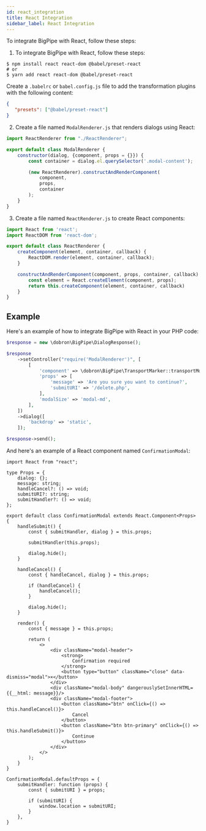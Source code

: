 ```yaml
---
id: react_integration
title: React Integration
sidebar_label: React Integration
---
```


To integrate BigPipe with React, follow these steps:

1. To integrate BigPipe with React, follow these steps:
```shell
$ npm install react react-dom @babel/preset-react
# or
$ yarn add react react-dom @babel/preset-react
```
Create a `.babelrc` or `babel.config.js` file to add the transformation plugins with the following content:

```json
{
   "presets": ["@babel/preset-react"]
}
```

2. Create a file named `ModalRenderer.js` that renders dialogs using React:

```javascript
import ReactRenderer from "./ReactRenderer";

export default class ModalRenderer {
    constructor(dialog, {component, props = {}}) {
        const container = dialog.el.querySelector('.modal-content');

        (new ReactRenderer).constructAndRenderComponent(
            component,
            props,
            container
        );
    }
}
```

3. Create a file named `ReactRenderer.js` to create React components:

```javascript
import React from 'react';
import ReactDOM from 'react-dom';

export default class ReactRenderer {
    createComponent(element, container, callback) {
        ReactDOM.render(element, container, callback);
    }

    constructAndRenderComponent(component, props, container, callback) {
        const element = React.createElement(component, props);
        return this.createComponent(element, container, callback)
    }
}
```

## Example

Here's an example of how to integrate BigPipe with React in your PHP code:
```php
$response = new \dobron\BigPipe\DialogResponse();

$response
    ->setController("require('ModalRenderer')", [
        [
            'component' => \dobron\BigPipe\TransportMarker::transportModule('ConfirmationModal'),
            'props' => [
                'message' => 'Are you sure you want to continue?',
                'submitURI' => '/delete.php',
            ],
            'modalSize' => 'modal-md',
        ],
    ])
    ->dialog([
        'backdrop' => 'static',
    ]);

$response->send();
```

And here's an example of a React component named `ConfirmationModal`:
```tsx
import React from "react";

type Props = {
    dialog: {};
    message: string;
    handleCancel?: () => void;
    submitURI?: string;
    submitHandler?: () => void;
};

export default class ConfirmationModal extends React.Component<Props> {
    handleSubmit() {
        const { submitHandler, dialog } = this.props;

        submitHandler(this.props);

        dialog.hide();
    }

    handleCancel() {
        const { handleCancel, dialog } = this.props;

        if (handleCancel) {
            handleCancel();
        }

        dialog.hide();
    }

    render() {
        const { message } = this.props;

        return (
            <>
                <div className="modal-header">
                    <strong>
                        Confirmation required
                    </strong>
                    <button type="button" className="close" data-dismiss="modal">×</button>
                </div>
                <div className="modal-body" dangerouslySetInnerHTML={{__html: message}}/>
                <div className="modal-footer">
                    <button className="btn" onClick={() => this.handleCancel()}>
                        Cancel
                    </button>
                    <button className="btn btn-primary" onClick={() => this.handleSubmit()}>
                        Continue
                    </button>
                </div>
            </>
        );
    }
}

ConfirmationModal.defaultProps = {
    submitHandler: function (props) {
        const { submitURI } = props;

        if (submitURI) {
            window.location = submitURI;
        }
    },
}
```
